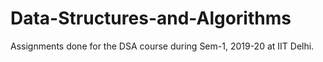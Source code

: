 # Data-Structures-and-Algorithms
Assignments done for the DSA course during Sem-1, 2019-20 at IIT Delhi.
